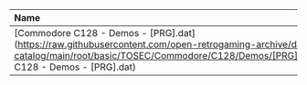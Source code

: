 |Name|Size|
|:---|---:|
|[Commodore C128 - Demos - [PRG].dat](https://raw.githubusercontent.com/open-retrogaming-archive/dat-catalog/main/root/basic/TOSEC/Commodore/C128/Demos/[PRG]/Commodore C128 - Demos - [PRG].dat)|1420|
